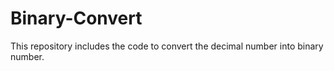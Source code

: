 # Binary-Convert
This repository includes the code to convert the decimal number into binary number.
